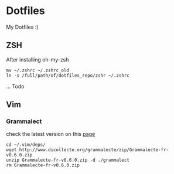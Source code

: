 # Dotfiles
My Dotfiles :)

## ZSH
After installing oh-my-zsh
```
mv ~/.zshrc ~/.zshrc_old
ln -s /full/path/of/dotfiles_repo/zshr ~/.zshrc
```

... Todo
## Vim 
### Grammalect
check the latest version on this [page](https://dicollecte.org/?download_div)

```
cd ~/.vim/deps/
wget http://www.dicollecte.org/grammalecte/zip/Grammalecte-fr-v0.6.0.zip
unzip Grammalecte-fr-v0.6.0.zip -d ./grammalect
rm Grammalecte-fr-v0.6.0.zip
```

